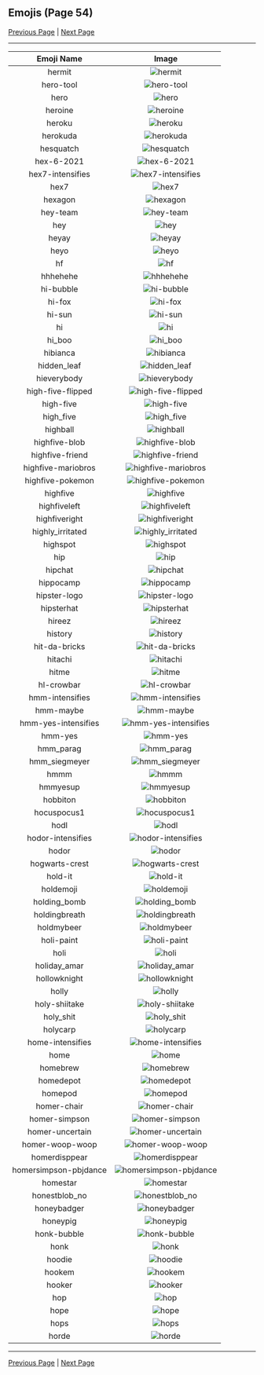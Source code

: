 
## Emojis (Page 54)

[Previous Page](/docs/hc/page-h-0053.md)
  | [Next Page](/docs/hc/page-h-0055.md)

<hr />

|Emoji Name|Image|
| :-: | :-: |
|hermit| ![hermit](/emojis/hc/hermit.jpg)|
|hero-tool| ![hero-tool](/emojis/hc/hero-tool.jpg)|
|hero| ![hero](/emojis/hc/hero.png)|
|heroine| ![heroine](/emojis/hc/heroine.gif)|
|heroku| ![heroku](/emojis/hc/heroku.png)|
|herokuda| ![herokuda](/emojis/hc/herokuda.png)|
|hesquatch| ![hesquatch](/emojis/hc/hesquatch.gif)|
|hex-6-2021| ![hex-6-2021](/emojis/hc/hex-6-2021.png)|
|hex7-intensifies| ![hex7-intensifies](/emojis/hc/hex7-intensifies.gif)|
|hex7| ![hex7](/emojis/hc/hex7.png)|
|hexagon| ![hexagon](/emojis/hc/hexagon.png)|
|hey-team| ![hey-team](/emojis/hc/hey-team.gif)|
|hey| ![hey](/emojis/hc/hey.png)|
|heyay| ![heyay](/emojis/hc/heyay.png)|
|heyo| ![heyo](/emojis/hc/heyo.png)|
|hf| ![hf](/emojis/hc/hf.gif)|
|hhhehehe| ![hhhehehe](/emojis/hc/hhhehehe.gif)|
|hi-bubble| ![hi-bubble](/emojis/hc/hi-bubble.gif)|
|hi-fox| ![hi-fox](/emojis/hc/hi-fox.gif)|
|hi-sun| ![hi-sun](/emojis/hc/hi-sun.png)|
|hi| ![hi](/emojis/hc/hi.gif)|
|hi_boo| ![hi_boo](/emojis/hc/hi_boo.gif)|
|hibianca| ![hibianca](/emojis/hc/hibianca.png)|
|hidden_leaf| ![hidden_leaf](/emojis/hc/hidden_leaf.jpg)|
|hieverybody| ![hieverybody](/emojis/hc/hieverybody.png)|
|high-five-flipped| ![high-five-flipped](/emojis/hc/high-five-flipped.gif)|
|high-five| ![high-five](/emojis/hc/high-five.gif)|
|high_five| ![high_five](/emojis/hc/high_five.jpg)|
|highball| ![highball](/emojis/hc/highball.png)|
|highfive-blob| ![highfive-blob](/emojis/hc/highfive-blob.png)|
|highfive-friend| ![highfive-friend](/emojis/hc/highfive-friend.png)|
|highfive-mariobros| ![highfive-mariobros](/emojis/hc/highfive-mariobros.png)|
|highfive-pokemon| ![highfive-pokemon](/emojis/hc/highfive-pokemon.gif)|
|highfive| ![highfive](/emojis/hc/highfive.png)|
|highfiveleft| ![highfiveleft](/emojis/hc/highfiveleft.gif)|
|highfiveright| ![highfiveright](/emojis/hc/highfiveright.gif)|
|highly_irritated| ![highly_irritated](/emojis/hc/highly_irritated.png)|
|highspot| ![highspot](/emojis/hc/highspot.png)|
|hip| ![hip](/emojis/hc/hip.png)|
|hipchat| ![hipchat](/emojis/hc/hipchat.png)|
|hippocamp| ![hippocamp](/emojis/hc/hippocamp.png)|
|hipster-logo| ![hipster-logo](/emojis/hc/hipster-logo.png)|
|hipsterhat| ![hipsterhat](/emojis/hc/hipsterhat.jpg)|
|hireez| ![hireez](/emojis/hc/hireez.png)|
|history| ![history](/emojis/hc/history.png)|
|hit-da-bricks| ![hit-da-bricks](/emojis/hc/hit-da-bricks.png)|
|hitachi| ![hitachi](/emojis/hc/hitachi.png)|
|hitme| ![hitme](/emojis/hc/hitme.jpg)|
|hl-crowbar| ![hl-crowbar](/emojis/hc/hl-crowbar.png)|
|hmm-intensifies| ![hmm-intensifies](/emojis/hc/hmm-intensifies.gif)|
|hmm-maybe| ![hmm-maybe](/emojis/hc/hmm-maybe.gif)|
|hmm-yes-intensifies| ![hmm-yes-intensifies](/emojis/hc/hmm-yes-intensifies.gif)|
|hmm-yes| ![hmm-yes](/emojis/hc/hmm-yes.gif)|
|hmm_parag| ![hmm_parag](/emojis/hc/hmm_parag.jpg)|
|hmm_siegmeyer| ![hmm_siegmeyer](/emojis/hc/hmm_siegmeyer.png)|
|hmmm| ![hmmm](/emojis/hc/hmmm.gif)|
|hmmyesup| ![hmmyesup](/emojis/hc/hmmyesup.gif)|
|hobbiton| ![hobbiton](/emojis/hc/hobbiton.png)|
|hocuspocus1| ![hocuspocus1](/emojis/hc/hocuspocus1.jpg)|
|hodl| ![hodl](/emojis/hc/hodl.jpg)|
|hodor-intensifies| ![hodor-intensifies](/emojis/hc/hodor-intensifies.gif)|
|hodor| ![hodor](/emojis/hc/hodor.png)|
|hogwarts-crest| ![hogwarts-crest](/emojis/hc/hogwarts-crest.png)|
|hold-it| ![hold-it](/emojis/hc/hold-it.png)|
|holdemoji| ![holdemoji](/emojis/hc/holdemoji.png)|
|holding_bomb| ![holding_bomb](/emojis/hc/holding_bomb.gif)|
|holdingbreath| ![holdingbreath](/emojis/hc/holdingbreath.gif)|
|holdmybeer| ![holdmybeer](/emojis/hc/holdmybeer.jpg)|
|holi-paint| ![holi-paint](/emojis/hc/holi-paint.gif)|
|holi| ![holi](/emojis/hc/holi.jpg)|
|holiday_amar| ![holiday_amar](/emojis/hc/holiday_amar.jpg)|
|hollowknight| ![hollowknight](/emojis/hc/hollowknight.png)|
|holly| ![holly](/emojis/hc/holly.png)|
|holy-shiitake| ![holy-shiitake](/emojis/hc/holy-shiitake.png)|
|holy_shit| ![holy_shit](/emojis/hc/holy_shit.jpg)|
|holycarp| ![holycarp](/emojis/hc/holycarp.png)|
|home-intensifies| ![home-intensifies](/emojis/hc/home-intensifies.gif)|
|home| ![home](/emojis/hc/home.png)|
|homebrew| ![homebrew](/emojis/hc/homebrew.png)|
|homedepot| ![homedepot](/emojis/hc/homedepot.jpg)|
|homepod| ![homepod](/emojis/hc/homepod.png)|
|homer-chair| ![homer-chair](/emojis/hc/homer-chair.gif)|
|homer-simpson| ![homer-simpson](/emojis/hc/homer-simpson.png)|
|homer-uncertain| ![homer-uncertain](/emojis/hc/homer-uncertain.gif)|
|homer-woop-woop| ![homer-woop-woop](/emojis/hc/homer-woop-woop.gif)|
|homerdisppear| ![homerdisppear](/emojis/hc/homerdisppear.gif)|
|homersimpson-pbjdance| ![homersimpson-pbjdance](/emojis/hc/homersimpson-pbjdance.gif)|
|homestar| ![homestar](/emojis/hc/homestar.jpg)|
|honestblob_no| ![honestblob_no](/emojis/hc/honestblob_no.png)|
|honeybadger| ![honeybadger](/emojis/hc/honeybadger.png)|
|honeypig| ![honeypig](/emojis/hc/honeypig.jpg)|
|honk-bubble| ![honk-bubble](/emojis/hc/honk-bubble.gif)|
|honk| ![honk](/emojis/hc/honk.png)|
|hoodie| ![hoodie](/emojis/hc/hoodie.png)|
|hookem| ![hookem](/emojis/hc/hookem.png)|
|hooker| ![hooker](/emojis/hc/hooker.png)|
|hop| ![hop](/emojis/hc/hop.gif)|
|hope| ![hope](/emojis/hc/hope.jpg)|
|hops| ![hops](/emojis/hc/hops.png)|
|horde| ![horde](/emojis/hc/horde.png)|

<hr/>

[Previous Page](/docs/hc/page-h-0053.md)
  | [Next Page](/docs/hc/page-h-0055.md)